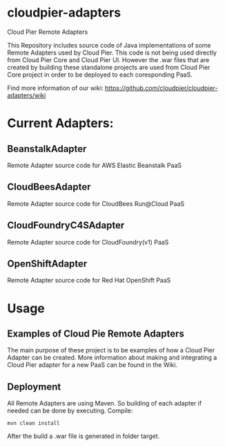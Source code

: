 cloudpier-adapters
==================
Cloud Pier Remote Adapters

This Repository includes source code of Java implementations of some Remote Adapters used by Cloud Pier.
This code is not being used directly from Cloud Pier Core and Cloud Pier UI. However the .war files that are created by building these standalone projects are used from Cloud Pier Core project in order to be deployed to each coresponding PaaS. 

Find more information of our wiki: https://github.com/cloudpier/cloudpier-adapters/wiki

# Current Adapters:
## BeanstalkAdapter
Remote Adapter source code for AWS Elastic Beanstalk PaaS
## CloudBeesAdapter
Remote Adapter source code for CloudBees Run@Cloud PaaS
## CloudFoundryC4SAdapter
Remote Adapter source code for CloudFoundry(v1) PaaS
## OpenShiftAdapter
Remote Adapter source code for Red Hat OpenShift PaaS


# Usage
## Examples of Cloud Pie Remote Adapters
The main purpose of these project is to be examples of how a Cloud Pier Adapter can be created. More information about making and integrating a Cloud Pier adapter for a new PaaS can be found in the Wiki.

## Deployment
All Remote Adapters are using Maven. So building of each adapter if needed can be done by executing.
Compile:

    mvn clean install

After the build a .war file is generated in folder target.
